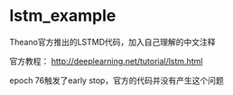 # lstm_example

Theano官方推出的LSTMD代码，加入自己理解的中文注释

官方教程：
http://deeplearning.net/tutorial/lstm.html

epoch 76触发了early stop，官方的代码并没有产生这个问题
